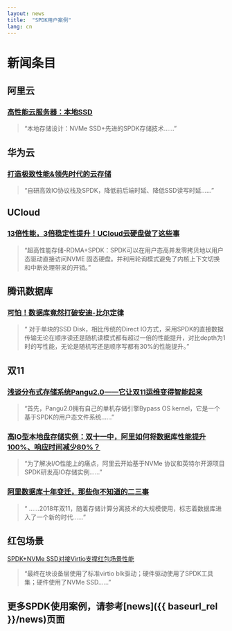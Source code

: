 ```yaml
---
layout: news
title:  "SPDK用户案例"
lang: cn
---
```


# 新闻条目

## 阿里云
### [高性能云服务器：本地SSD](https://promotion.aliyun.com/ntms/act/ecshighperformance.html?open_id=1d8213d3-b437-4596-a88a-d27798942d3a-&open_cid=4703)
> “本地存储设计：NVMe SSD+先进的SPDK存储技术……”


## 华为云
### [打造极致性能&领先时代的云存储](https://mp.weixin.qq.com/s?__biz=MzU2MDQyODg5OQ==&mid=2247483678&idx=1&sn=1ae7ba94c9a1eb700b281f334349bcdd&chksm=fc096312cb7eea04806cb1a79730c0b20a26be30cc598c9a48984c314e5a6ff9a2883d4548c0&mpshare=1&scene=1&srcid=1011i0o8g9PMom1NJvNc6M1F&pass_ticket=78pFPUJXIj2jXUbDK37gFxL1pHBmmS0LyvDfYau6Um90HlQij9oDVpABPtHWgusn#rd)
> “自研高效IO协议栈及SPDK，降低前后端时延、降低SSD读写时延……”


## UCloud
### [13倍性能，3倍稳定性提升！UCloud云硬盘做了这些事](https://mp.weixin.qq.com/s?__biz=MzUwOTA1NDg4NQ==&mid=2247485279&idx=1&sn=22d544ff61f95bee5d7c31741fa109fe&chksm=f9195d95ce6ed483b630aa82868ec3c673578c916c701f040465d6ad0eb71d56ac527ba5bb4a&mpshare=1&scene=1&srcid=1109eUsfiFQsJuWdHaci4KWL&pass_ticket=M8iA8MZjqSvTO58%2BTEC99yB4Qp%2BWMsiSeWnXZdkmA8%2B93TtihBKMThXsAhUs3e1U#rd)
> “超高性能存储-RDMA+SPDK：SPDK可以在用户态高并发零拷贝地以用户态驱动直接访问NVME 固态硬盘。并利用轮询模式避免了内核上下文切换和中断处理带来的开销。”


## 腾讯数据库
### [可怕！数据库竟然打破安迪-比尔定律](https://www.cnblogs.com/qcloud1001/p/9087911.html)
> “ 对于单块的SSD Disk，相比传统的Direct IO方式，采用SPDK的直接数据传输无论在顺序读还是随机读模式都有超过一倍的性能提升，对比depth为1时的写性能，无论是随机写还是顺序写都有30%的性能提升。”


## 双11
### [浅谈分布式存储系统Pangu2.0——它让双11运维变得智能起来](https://yq.aliyun.com/articles/291207)
> “首先，Pangu2.0拥有自己的单机存储引擎Bypass OS kernel，它是一个基于SPDK的用户态文件系统……”

### [高IO型本地盘存储实例：双十一中，阿里如何将数据库性能提升100%、响应时间减少80%？](http://www.infoq.com/cn/news/2017/02/IO-ali-data-warehouse)
> “为了解决I/O性能上的痛点，阿里云开始基于NVMe 协议和英特尔开源项目SPDK研发高IO存储实例……”

### [阿里数据库十年变迁，那些你不知道的二三事](https://mp.weixin.qq.com/s?__biz=MzIzOTU0NTQ0MA==&mid=2247488607&idx=1&sn=19e53786933d0c106fa5db842d10ce36&chksm=e9292950de5ea046f0502473454f111a94c8bcf21a83030a5a62466f49abd6653aaaa2f2a0ad&mpshare=1&scene=1&srcid=1204PQWDOwPML9yl7dblk6EV&pass_ticket=M8iA8MZjqSvTO58%2BTEC99yB4Qp%2BWMsiSeWnXZdkmA8%2B93TtihBKMThXsAhUs3e1U#rd)
> “ ……2018年双11，随着存储计算分离技术的大规模使用，标志着数据库进入了一个新的时代……”

## 红包场景
[SPDK+NVMe SSD对接Virtio支撑红包场景性能](https://mp.weixin.qq.com/s/nP62NpX0NAo4BZhpkAWaQg)
> “最终在块设备层使用了标准virtio blk驱动；硬件驱动使用了SPDK工具集；硬件使用了NVMe SSD……”

## 更多SPDK使用案例，请参考[news]({{ baseurl_rel }}/news)页面
